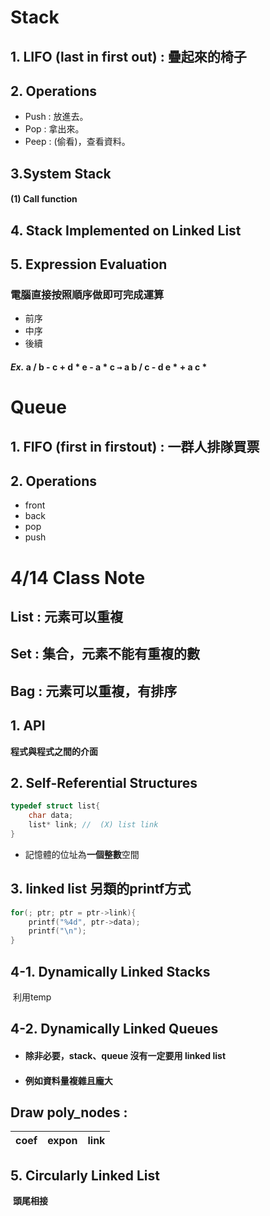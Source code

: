 # Stack

## 1. LIFO (last in first out) : 疊起來的椅子

 ## 2. Operations

* Push :  放進去。
* Pop   : 拿出來。
* Peep : (偷看)，查看資料。

## 3.System Stack

####  (1) Call function

## 4. Stack Implemented on Linked List

 ## 5. Expression Evaluation

### **電腦直接按照順序做即可完成運算**

* 前序
* 中序
* 後續

#### *Ex.*     a / b - c + d * e - a * c     <kbd>&rarr;</kbd>    a b / c - d e * + a c * 



# Queue

## 1. FIFO (first in firstout) : 一群人排隊買票 

## 2. Operations

* front
* back
* pop
* push



# 4/14 Class Note

## List : 元素可以重複

## Set : 集合，元素不能有重複的數

## Bag : 元素可以重複，有排序

## 1.  API 

**程式與程式之間的介面**

## 2. Self-Referential Structures

```c
typedef struct list{
    char data;
    list* link;	//	(X) list link
}
```

- 記憶體的位址為**一個整數**空間

## 3.  linked list 另類的printf方式

```c
for(; ptr; ptr = ptr->link){
    printf("%4d", ptr->data);
    printf("\n");
}
```

## 4-1. Dynamically Linked Stacks

​	利用temp

## 4-2. Dynamically Linked Queues

* #### 除非必要，stack、queue 沒有一定要用 linked list

* #### 例如資料量複雜且龐大

## Draw poly_nodes :

| coef | expon | link |
| ---- | ----- | ---- |

## 5. Circularly Linked List

​	**頭尾相接**



